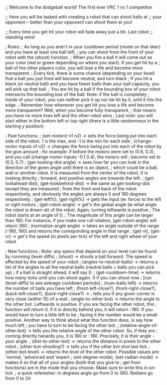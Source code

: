 ;; Welcome to the dodgeball world! The first ever VRC 1 vs 1 competiton

;; Here you will be tasked with creating a robot that can shoot balls at
;;   your opponent-- better than your opponent can shoot them at you!

;; Every time you get hit your robot will fade away just a bit. Last robot
;;   standing wins!

; Rules:
; As long as you aren't in your cooldown period (mode on that later) and you have at least one ball left,
;   you can shoot from the front of your robot with the (shoot) function.
; When you fire a ball it will come out as your color (red or green depending on where you start). If you get hit by a
;   ball of the other players color, you will lose a life and become more transparent.
; Every tick, there is some chance (depending on your level) that a ball you just fired will become neutral, and turn black
; If you hit a black (or neutral ball) and you have fewer balls than your ball capacity, you will pick up that ball.
; You are hit by a ball if the bounding box of your robot intersects the bounding box of the ball. Note: if the ball is completely
;   inside of your robot, you can neither pick it up nor be hit by it, until it hits the edge.
; Remember how whenever you get hit you lose a life and become more transparent? Well, when you become fully transparent, 
;   that means you have no more lives left and the other robot wins
; Last note: you will start either in the bottom left or top right (there is a little randomness in the starting y position)


; Past functions:
; (set-motors! n1 n2) -> sets the force being put into each side of the robot. 1 is the max, and -1 is the min for each side
; (change-motor-inputs n1 n2) -> changes the force being put into each of the robot by the give amount
;     for example: if before the motors were set to (0.6, 0.3), and you call (change-motor-inputs -0.1 0.4), the motors will
;     become set to (0.5, 0.7)
; (get-looking-dist angle) -> sees how far you can look in the direction of the given angle until there is an object,
;    which could be a ball, wall or another robot. It is measured from the center of the robot, 0 is looking directly
;    forward, and positive angles are towards the left.
; (get-lookahead-dist), (get-lookbehind-dist) -> the same as get-looking-dist except they are measured
;    from the front and back of the robot respectively, and obviously the angles are always 0 and 180 degrees respectively
; (get-left%), (get-right%) -> gets the input (ie: force) to the left or right motors
; (get-robot-angle) -> get's the global angle (ie what angle the robot is drawn at) of the robot. Again, turning leftwards is positive
;    The robot starts at an angle of 0.
;    The magnitude of this angle can be larger than 180. For instance, if you make one rull rotation, (get-robot-angle) will return 360
; (normalize-angle angle) -> takes an angle outside of the range [-180, 180) and returns the coresponding angle in that range
; (get-vl), (get-vr) -> get's the speed (in pixels per tick) of the left and right wheel of your robot

; New functions
; Note: any specs that depend on your level can be found by runnning (level-diffs)
; (shoot) -> shoots a ball forward. The speed is effected by the speed of your robot
; (angles-to-neutral-balls) -> returns a list of the angles to all the neutral balls (neutral balls = balls you can pick up)
;    if a ball is straight ahead, it will say 0.
; (get-cooldown-time) -> returns how many ticks until you can shoot again. 0 if you can shoot now 
;    [run (level-diffs) to see average cooldown periods]
; (num-balls-left) -> returns the number of balls you have left
; (front-left-close?), (front-right-close?), (back-left-close?), (back-right-close?) -> 
;    tells you if any given corner is very close (within 15) of a wall 
; (angle-to-other-bot) -> returns the angle to the other bot. Leftwards is positive. If you are facing the other robot, this
;    function will return 0. If it is directly behind you, it will return -180. If you would have to turn a little left to be
;    facing it the number would be a small positive. Another way to think about what this function does, is say how much left 
;    you have to turn to be facing the other bot.
; (relative-angle-of-other-bot) -> tells you the relative angle of the other robot. So, if they are
;    coming directly twoards you, it is 180 or -180. Precisely, it is their angle - your angle.
; (dist-to-other-bot) -> returns the distance in pixels to the other robot
; (other-bot-shooting?) -> tells you if the other bot shot last tick
; (other-bot-level) -> returns the level of the other robot. Possible values are: 'normal, 'advanced and 'expert
; (set-degree-mode), (set-radian-mode) -> makes it so that all of your angles (both that you give to
;    get from functions) are in the mode that you choose. Make sure to write this in on-tick.
;    a quick referesher: in degrees angle go from 0 to 360. Radians go from 0 to 2π

